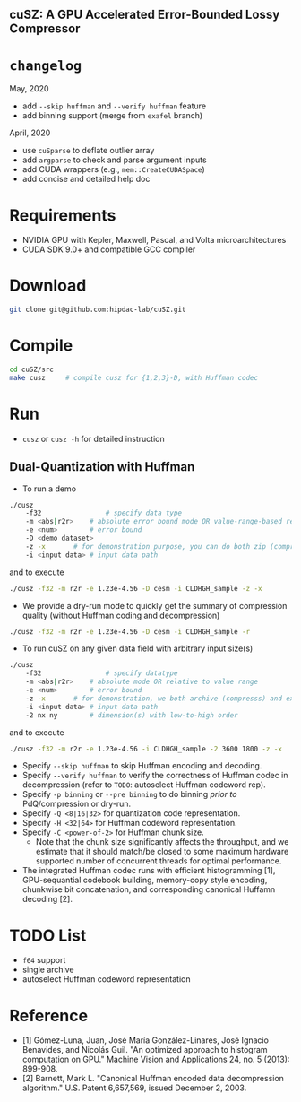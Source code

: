 cuSZ: A GPU Accelerated Error-Bounded Lossy Compressor
---

# `changelog`
May, 2020
- add `--skip huffman` and `--verify huffman` feature
- add binning support (merge from `exafel` branch)

April, 2020
- use `cuSparse` to deflate outlier array
- add `argparse` to check and parse argument inputs
- add CUDA wrappers (e.g., `mem::CreateCUDASpace`)
- add concise and detailed help doc

# Requirements
- NVIDIA GPU with Kepler, Maxwell, Pascal, and Volta microarchitectures 
- CUDA SDK 9.0+ and compatible GCC compiler


# Download
```bash
git clone git@github.com:hipdac-lab/cuSZ.git
```

# Compile
```bash
cd cuSZ/src
make cusz     # compile cusz for {1,2,3}-D, with Huffman codec
```

# Run
- `cusz` or `cusz -h` for detailed instruction

## Dual-Quantization with Huffman
- To run a demo
```bash
./cusz
    -f32                # specify data type
    -m <abs|r2r>	# absolute error bound mode OR value-range-based relative error bound mode
    -e <num>		# error bound
    -D <demo dataset>
    -z -x		# for demonstration purpose, you can do both zip (compresss) and extract (decompress) in one execution
    -i <input data>	# input data path
```
and to execute
```bash
./cusz -f32 -m r2r -e 1.23e-4.56 -D cesm -i CLDHGH_sample -z -x
```
- We provide a dry-run mode to quickly get the summary of compression quality (without Huffman coding and decompression)
```bash
./cusz -f32 -m r2r -e 1.23e-4.56 -D cesm -i CLDHGH_sample -r
```
- To run cuSZ on any given data field with arbitrary input size(s)
```bash
./cusz
    -f32                # specify datatype
    -m <abs|r2r>	# absolute mode OR relative to value range
    -e <num>		# error bound
    -z -x		# for demonstration, we both archive (compresss) and extract (decompress)
    -i <input data>	# input data path
    -2 nx ny		# dimension(s) with low-to-high order
```
and to execute
```bash
./cusz -f32 -m r2r -e 1.23e-4.56 -i CLDHGH_sample -2 3600 1800 -z -x
```

- Specify `--skip huffman` to skip Huffman encoding and decoding.
- Specify `--verify huffman` to verify the correctness of Huffman codec in decompression (refer to `TODO`: autoselect Huffman codeword rep).
- Specify `-p binning` or `--pre binning` to do binning *prior to* PdQ/compression or dry-run.
- Specify `-Q <8|16|32>` for quantization code representation.
- Specify `-H <32|64>` for Huffman codeword representation.
- Specify `-C <power-of-2>` for Huffman chunk size. 
    - Note that the chunk size significantly affects the throughput, and we estimate that it should match/be closed to some maximum hardware supported number of concurrent threads for optimal performance.
- The integrated Huffman codec runs with efficient histogramming [1], GPU-sequantial codebook building, memory-copy style encoding, chunkwise bit concatenation, and corresponding canonical Huffamn decoding [2].

# TODO List
- `f64` support
- single archive
- autoselect Huffman codeword representation

# Reference
 - [1] Gómez-Luna, Juan, José María González-Linares, José Ignacio Benavides, and Nicolás Guil. "An optimized approach to histogram computation on GPU." Machine Vision and Applications 24, no. 5 (2013): 899-908.
 - [2] Barnett, Mark L. "Canonical Huffman encoded data decompression algorithm." U.S. Patent 6,657,569, issued December 2, 2003.
